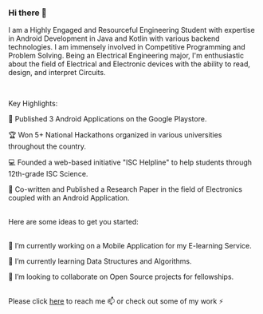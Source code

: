 ### Hi there 👋


<!--**vishalvhingorani/vishalvhingorani** is a ✨ _special_ ✨ repository because its `README.md` (this file) appears on your GitHub profile.-->

I am a Highly Engaged and Resourceful Engineering Student with expertise in Android Development in Java and Kotlin with various backend technologies. I am immensely involved in Competitive Programming and Problem Solving. Being an Electrical Engineering major, I'm enthusiastic about the field of Electrical and Electronic devices with the ability to read, design, and interpret Circuits.

<br>

Key Highlights:

📱 Published 3 Android Applications on the Google Playstore.

🏆 Won 5+ National Hackathons organized in various universities throughout the country.

💻 Founded a web-based initiative "ISC Helpline" to help students through 12th-grade ISC Science.

📃 Co-written and Published a Research Paper in the field of Electronics coupled with an Android Application.

<br>
Here are some ideas to get you started:

<br>🔭 I’m currently working on a Mobile Application for my E-learning Service.

🌱 I’m currently learning Data Structures and Algorithms.

👯 I’m looking to collaborate on Open Source projects for fellowships.
<!--- 🤔 I’m looking for help with ...
- 💬 Ask me about ...
- 📫 How to reach me: 
- 😄 Pronouns: ...
- ⚡ Fun fact: ...
-->

<br>
Please click <a href="https://linktr.ee/vishalhingorani" target="_blank">here</a> to reach me 📫 or check out some of my work ⚡
